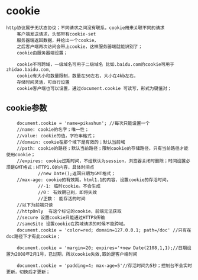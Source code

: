 # cookie
    http协议属于无状态协议；不同请求之间没有联系，cookie用来关联不同的请求
        客户端发送请求，头部带有cookie-set 
        服务器端返回数据，并给出一个cookie，
        之后客户端再次访问会带上cookie，这样服务器端就能识别了；
        cookie由服务器端设置；

        cookie不可跨域，一级域名可用于二级域名 比如.baidu.com的cookie可用于zhidao.baidu.com,
        cookie有大小和数量限制，数量在50左右，大小在4kb左右，
        存储时间灵活，可自行设置
        cookie客户端也可以设置，通过document.cookie 可读写，形式为键值对；

## cookie参数
    
        document.cookie = 'name=pikashun'; //每次只能设置一个
        //name: cookie的名字；唯一性；
        //value: cookie的值，字符串格式；
        //domain: cookie在那个域下是有效的；默认当前域
        //path: cookie的路径；默认当前路径；限制cookie的存储路径，只有当前路径才能使用cookie；
        //expires: cookie过期时间，不给默认为session，浏览器关闭时删除；时间设置必须是GMT格式；HTTP1.0的内容，具体时间点
                //new Date();返回日期为GMT格式；
        //max-age: cookie的有效期。html1.1的内容，设置cookie的存活时间，
                //-1: 临时cookie。不会生成
                //0： 有效期已到，即将失效
                //正数： 能存活的时间
        //以下为前端只读
        //httpOnly  有这个标记的cookie，前端无法获取
        //secure 设置cookie只能通过HTTPS传输
        //sameSite 设置cookie在跨域请求的时候不能跨域。
        document.cookie = 'color=red; domain=127.0.0.1; path=/doc' //只有在doc路径下才有此cookie；

        document.cookie = 'margin=20; expires='+new Date(2108,1,1);//日期设置为2008年2月1号，已过期，所以cookie失效,取的是客户端时间

        document.cookie = 'padding=4; max-age=5'//存活时间为5秒；控制台不会实时更新，切换后才更新；